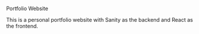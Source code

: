 Portfolio Website

This is a personal portfolio website with Sanity as the backend and React as the frontend.
